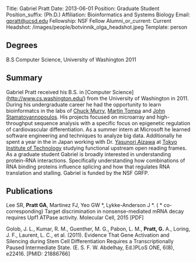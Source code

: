 Title: Gabriel Pratt
Date: 2013-06-01
Position: Graduate Student
Position_suffix: (Ph.D.)
Affiliation: Bioinformatics and Systems Biology
Email: gpratt@ucsd.edu
Fellowship: NSF Fellow
Alumni_or_current: Current
Headshot: /images/people/botvinnik_olga_headshot.jpeg
Template: person
<!-- Status: draft -->

## Degrees

B.S Computer Science, University of Washington 2011<br>

## Summary

Gabriel Pratt received his B.S. in [Computer Science] (http://www.cs.washington.edu/) from the University of Washington in 2011.  During his undergraduate career he had the opportunity to learn bioinformatcs in the labs of [Chuck Murry](http://www.pathology.washington.edu/research/labs/murry/), [Martin Tompa](http://www.cs.washington.edu/people/faculty/tompa/) and [John Stamatoyannopoulos](http://www.gs.washington.edu/faculty/stamj.htm).  His projects focused on microarray and high-throughput sequence analysis with a specific focus on epigenetic regulation of cardiovascular differentiation.  As a summer intern at Microsoft he learned software engineering and techniques to analyze big data.  Additionally he spent a year in the in Japan working with Dr. [Yasunori Aizawa](http://www.bio.titech.ac.jp/english/information/en_grad/ls/ls-05_e-aizawa.html) at [Tokyo Institute of Technology](http://www.titech.ac.jp/english/) studying functional upstream open reading frames.  As a graduate student Gabriel is broadly interested in understanding protein-RNA interactions.  Specifically understanding how combinations of RNA binding proteins influence splicing and how that regulates RNA translation and stalling. Gabriel is funded by the NSF GRFP.

## Publications
Lee SR, **Pratt GA**, Martinez FJ, Yeo GW *, Lykke-Anderson J *. ( * co-corresponding) Target discrimination in nonsense-mediated mRNA decay requires Upf1 ATPase activity. Molecular Cell, 2015 [PDF]

Golob, J. L., Kumar, R. M., Guenther, M. G., Pabon, L. M., **Pratt, G.** A., Loring, J. F., Laurent, L. C., et al. (2011). Evidence That Gene Activation and Silencing during Stem Cell Differentiation Requires a Transcriptionally Paused Intermediate State. (E. S. F. W. Abdelhay, Ed.)PLoS ONE, 6(8), e22416. [PMID: 21886766]